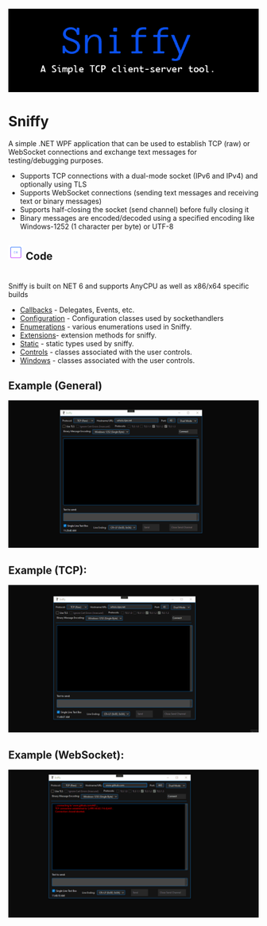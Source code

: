 ![](https://github.com/is-leeroy-jenkins/Sniffy/blob/master/Sniffy/Resources/Assets/Github/Sniffy.png)
# Sniffy
A simple .NET WPF application that can be used to establish TCP (raw) or WebSocket connections and exchange
text messages for testing/debugging purposes.

- Supports TCP connections with a dual-mode socket (IPv6 and IPv4) and optionally using TLS
- Supports WebSocket connections (sending text messages and receiving text or binary messages)
- Supports half-closing the socket (send channel) before fully closing it
- Binary messages are encoded/decoded using a specified encoding like Windows-1252 (1 character per byte) or UTF-8


## ![](https://github.com/is-leeroy-jenkins/Sniffy/blob/master/Sniffy/Resources/Assets/Github/csharp.png) Code
#
Sniffy is built on NET 6 and supports AnyCPU as well as x86/x64 specific builds

 - [Callbacks](https://github.com/is-leeroy-jenkins/Sniffy/tree/master/Sniffy/Callbacks) - Delegates, Events, etc.
 - [Configuration](https://github.com/is-leeroy-jenkins/Sniffy/tree/master/Configuration) - Configuration classes used by sockethandlers
 - [Enumerations](https://github.com/is-leeroy-jenkins/Sniffy/tree/master/Sniffy/Enumerations) - various enumerations used in Sniffy.
 - [Extensions](https://github.com/is-leeroy-jenkins/Sniffy/tree/master/Sniffy/Extensions)- extension methods for sniffy.
 - [Static](https://github.com/is-leeroy-jenkins/Sniffy/tree/master/Sniffy/Static) - static types used by sniffy.
 - [Controls](https://github.com/is-leeroy-jenkins/Sniffy/tree/master/Sniffy/UI/Controls) - classes associated with the user controls.
 - [Windows](https://github.com/is-leeroy-jenkins/Sniffy/tree/master/Sniffy/UI/Windows) - classes associated with the user controls.


## Example (General)
![](https://github.com/is-leeroy-jenkins/Sniffy/blob/master/Resources/Assets/Github/Sniffy-Intro.gif)


## Example (TCP):

![](https://github.com/is-leeroy-jenkins/Sniffy/blob/master/Resources/Assets/Github/example-tcp.gif)

## Example (WebSocket):

![](https://github.com/is-leeroy-jenkins/Sniffy/blob/master/Resources/Assets/Github/example-websocket.gif)
